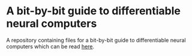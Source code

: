 # A bit-by-bit guide to differentiable neural computers

A repository containing files for a bit-by-bit guide to differentiable neural computers which can be read [here]().
